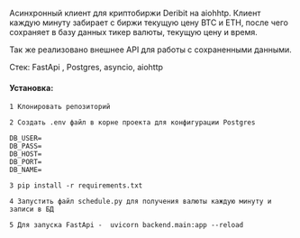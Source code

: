 Асинхронный клиент для криптобиржи Deribit на aiohhtp.
Клиент каждую минуту забирает с биржи текущую цену BTC и ETH, после
чего сохраняет в базу данных тикер валюты, текущую цену и время.

Так же реализовано внешнее API для работы с сохраненными данными.

Стек:
FastApi , Postgres, asyncio, aiohttp

#### Установка:

```
1 Клонировать репозиторий

2 Создать .env файл в корне проекта для конфигурации Postgres

DB_USER=
DB_PASS=
DB_HOST=
DB_PORT=
DB_NAME=

3 pip install -r requirements.txt

4 Запустить файл schedule.py для получения валюты каждую минуту и записи в БД

5 Для запуска FastApi -  uvicorn backend.main:app --reload
```



